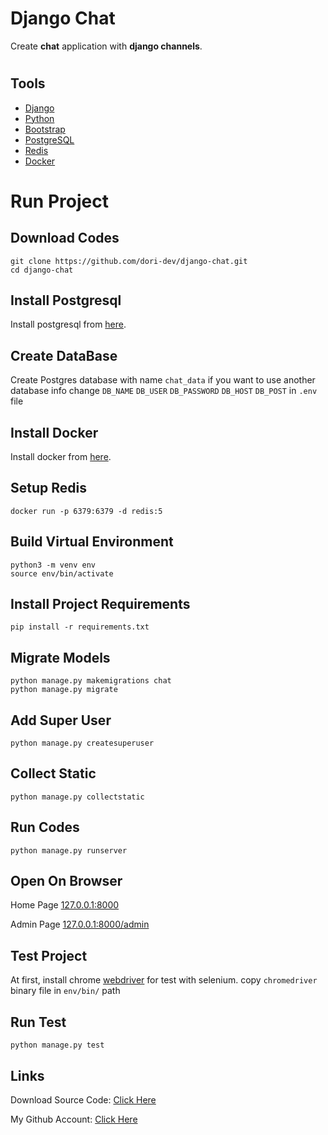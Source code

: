 # Django Chat

Create <b>chat</b> application with <b>django channels</b>.

#

## Tools

- [Django](https://www.djangoproject.com/)
- [Python](https://www.python.org/)
- [Bootstrap](https://getbootstrap.com/)
- [PostgreSQL](https://www.postgresql.org/)
- [Redis](https://redis.io/)
- [Docker](https://www.docker.com/)

#

# Run Project

## Download Codes

```
git clone https://github.com/dori-dev/django-chat.git
cd django-chat
```

## Install Postgresql

Install postgresql from [here](https://www.postgresql.org/download/).

## Create DataBase

Create Postgres database with name `chat_data`
if you want to use another database info change
`DB_NAME` `DB_USER` `DB_PASSWORD` `DB_HOST` `DB_POST` in `.env` file

## Install Docker

Install docker from [here](https://docs.docker.com/engine/install/).

## Setup Redis

```
docker run -p 6379:6379 -d redis:5
```

## Build Virtual Environment

```
python3 -m venv env
source env/bin/activate
```

## Install Project Requirements

```
pip install -r requirements.txt
```

## Migrate Models

```
python manage.py makemigrations chat
python manage.py migrate
```

## Add Super User

```
python manage.py createsuperuser
```

## Collect Static

```
python manage.py collectstatic
```

## Run Codes

```
python manage.py runserver
```

## Open On Browser

Home Page
[127.0.0.1:8000](http://127.0.0.1:8000/)

Admin Page
[127.0.0.1:8000/admin](http://127.0.0.1:8000/admin)

## Test Project

At first, install chrome [webdriver](https://chromedriver.chromium.org/) for test with selenium.
copy `chromedriver` binary file in `env/bin/` path

## Run Test

```
python manage.py test
```

## Links

Download Source Code: [Click Here](https://github.com/dori-dev/django-chat/archive/refs/heads/master.zip)

My Github Account: [Click Here](https://github.com/dori-dev/)
